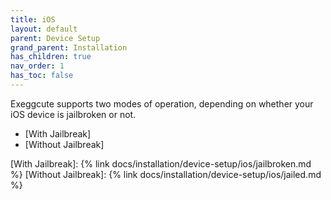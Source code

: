 ```yaml
---
title: iOS
layout: default
parent: Device Setup
grand_parent: Installation
has_children: true
nav_order: 1
has_toc: false
---
```


Exeggcute supports two modes of operation, depending on whether your iOS device is jailbroken or not.

- [With Jailbreak]
- [Without Jailbreak]

[With Jailbreak]:  {% link docs/installation/device-setup/ios/jailbroken.md %}
[Without Jailbreak]:  {% link docs/installation/device-setup/ios/jailed.md %}

